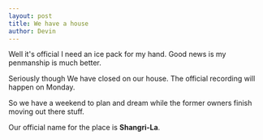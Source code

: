 ```yaml
--- 
layout: post
title: We have a house
author: Devin
---
```

Well it's official I need an ice pack for my hand. Good news is my penmanship is much better.

Seriously though We have closed on our house. The official recording will happen on Monday.

So we have a weekend to plan and dream while the former owners finish moving out there stuff.

Our official name for the place is **Shangri-La**.
